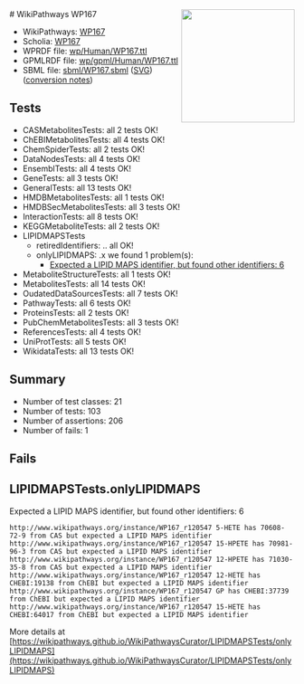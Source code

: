 <img style="float: right; width: 200px" src="../logo.png" />
# WikiPathways WP167

* WikiPathways: [WP167](https://identifiers.org/wikipathways:WP167)
* Scholia: [WP167](https://scholia.toolforge.org/wikipathways/WP167)
* WPRDF file: [wp/Human/WP167.ttl](../wp/Human/WP167.ttl)
* GPMLRDF file: [wp/gpml/Human/WP167.ttl](../wp/gpml/Human/WP167.ttl)
* SBML file: [sbml/WP167.sbml](../sbml/WP167.sbml) ([SVG](../sbml/WP167.svg)) ([conversion notes](../sbml/WP167.txt))

## Tests
* CASMetabolitesTests: all 2 tests OK!
* ChEBIMetabolitesTests: all 4 tests OK!
* ChemSpiderTests: all 2 tests OK!
* DataNodesTests: all 4 tests OK!
* EnsemblTests: all 4 tests OK!
* GeneTests: all 3 tests OK!
* GeneralTests: all 13 tests OK!
* HMDBMetabolitesTests: all 1 tests OK!
* HMDBSecMetabolitesTests: all 3 tests OK!
* InteractionTests: all 8 tests OK!
* KEGGMetaboliteTests: all 2 tests OK!
* LIPIDMAPSTests
    * retiredIdentifiers: .. all OK!
    * onlyLIPIDMAPS: .x we found 1 problem(s):
        * [Expected a LIPID MAPS identifier, but found other identifiers: 6](#48cc60bd)
* MetaboliteStructureTests: all 1 tests OK!
* MetabolitesTests: all 14 tests OK!
* OudatedDataSourcesTests: all 7 tests OK!
* PathwayTests: all 6 tests OK!
* ProteinsTests: all 2 tests OK!
* PubChemMetabolitesTests: all 3 tests OK!
* ReferencesTests: all 4 tests OK!
* UniProtTests: all 5 tests OK!
* WikidataTests: all 13 tests OK!


## Summary

* Number of test classes: 21
* Number of tests: 103
* Number of assertions: 206
* Number of fails: 1

## Fails

<a name="48cc60bd" />

## LIPIDMAPSTests.onlyLIPIDMAPS

Expected a LIPID MAPS identifier, but found other identifiers: 6
```
http://www.wikipathways.org/instance/WP167_r120547 5-HETE has 70608-72-9 from CAS but expected a LIPID MAPS identifier
http://www.wikipathways.org/instance/WP167_r120547 15-HPETE has 70981-96-3 from CAS but expected a LIPID MAPS identifier
http://www.wikipathways.org/instance/WP167_r120547 12-HPETE has 71030-35-8 from CAS but expected a LIPID MAPS identifier
http://www.wikipathways.org/instance/WP167_r120547 12-HETE has CHEBI:19138 from ChEBI but expected a LIPID MAPS identifier
http://www.wikipathways.org/instance/WP167_r120547 GP has CHEBI:37739 from ChEBI but expected a LIPID MAPS identifier
http://www.wikipathways.org/instance/WP167_r120547 15-HETE has CHEBI:64017 from ChEBI but expected a LIPID MAPS identifier
```

More details at [https://wikipathways.github.io/WikiPathwaysCurator/LIPIDMAPSTests/onlyLIPIDMAPS](https://wikipathways.github.io/WikiPathwaysCurator/LIPIDMAPSTests/onlyLIPIDMAPS)

